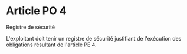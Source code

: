 # Article PO 4

Registre de sécurité

L'exploitant doit tenir un registre de sécurité justifiant de l'exécution des obligations résultant de l'article PE 4.
